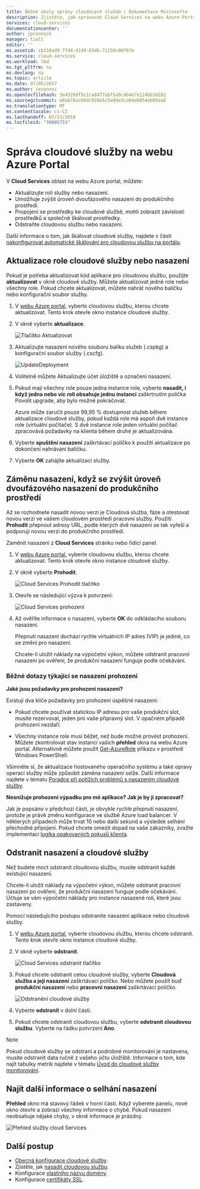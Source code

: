 ```yaml
---
title: Běžné úkoly správy cloudových služeb | Dokumentace Microsoftu
description: Zjistěte, jak spravovat Cloud Services na webu Azure Portal. Tyto příklady pomocí webu Azure portal.
services: cloud-services
documentationcenter: ''
author: jpconnock
manager: timlt
editor: ''
ms.assetid: cb218ad9-77d4-4149-83db-71159c00767e
ms.service: cloud-services
ms.workload: tbd
ms.tgt_pltfrm: na
ms.devlang: na
ms.topic: article
ms.date: 07/05/2017
ms.author: jeconnoc
ms.openlocfilehash: 3e4520df5c1ca8477abf5a9c4b4e7e124bb38282
ms.sourcegitcommit: e0a678acb0dc928e5c5edde3ca04e6854eb05ea6
ms.translationtype: MT
ms.contentlocale: cs-CZ
ms.lasthandoff: 07/13/2018
ms.locfileid: "39005753"
---
```

# <a name="manage-cloud-services-in-the-azure-portal"></a>Správa cloudové služby na webu Azure Portal
V **Cloud Services** oblast na webu Azure portal, můžete:

* Aktualizujte roli služby nebo nasazení.
* Umožňuje zvýšit úroveň dvoufázového nasazení do produkčního prostředí.
* Propojení se prostředky ke cloudové službě, mohli zobrazit závislosti prostředků a společně škálovat prostředky.
* Odstraňte cloudovou službu nebo nasazení.

Další informace o tom, jak škálovat cloudové služby, najdete v části [nakonfigurovat automatické škálování pro cloudovou službu na portálu](cloud-services-how-to-scale-portal.md).

## <a name="update-a-cloud-service-role-or-deployment"></a>Aktualizace role cloudové služby nebo nasazení
Pokud je potřeba aktualizovat kód aplikace pro cloudovou službu, použijte **aktualizovat** v okně cloudové služby. Můžete aktualizovat jedné role nebo všechny role. Pokud chcete aktualizovat, můžete nahrát nového balíčku nebo konfigurační soubor služby.

1. V [webu Azure portal][Azure portal], vyberte cloudovou službu, kterou chcete aktualizovat. Tento krok otevře okno instance cloudové služby.

2. V okně vyberte **aktualizace**.

    ![Tlačítko Aktualizovat](./media/cloud-services-how-to-manage-portal/update-button.png)

3. Aktualizujte nasazení nového souboru balíku služeb (.cspkg) a konfigurační soubor služby (.cscfg).

    ![UpdateDeployment](./media/cloud-services-how-to-manage-portal/update-blade.png)

4. Volitelně můžete Aktualizujte účet úložiště a označení nasazení.

5. Pokud mají všechny role pouze jedna instance role, vyberte **nasadit, i když jedna nebo víc rolí obsahuje jednu instanci** zaškrtnutím políčka Povolit upgrade, aby bylo možné pokračovat.

    Azure může zaručit pouze 99,95 % dostupnost služeb během aktualizace cloudové služby, pokud každá role má aspoň dvě instance role (virtuální počítače). S dvě instance role jeden virtuální počítač zpracovává požadavky na klienta během druhé je aktualizována.

6. Vyberte **spuštění nasazení** zaškrtávací políčko k použití aktualizace po dokončení nahrávání balíčku.

7. Vyberte **OK** zahájíte aktualizaci služby.

## <a name="swap-deployments-to-promote-a-staged-deployment-to-production"></a>Záměnu nasazení, když se zvýšit úroveň dvoufázového nasazení do produkčního prostředí
Až se rozhodnete nasadit novou verzi je Cloudová služba, fáze a otestovat novou verzi ve vašem cloudovém prostředí pracovní služby. Použití **Prohodit** přepnout adresy URL, podle kterých dvě nasazení se tak vyřeší a podporují novou verzi do produkčního prostředí.

Zaměnit nasazení z **Cloud Services** stránku nebo řídicí panel.

1. V [webu Azure portal][Azure portal], vyberte cloudovou službu, kterou chcete aktualizovat. Tento krok otevře okno instance cloudové služby.

2. V okně vyberte **Prohodit**.

    ![Cloud Services Prohodit tlačítko](./media/cloud-services-how-to-manage-portal/swap-button.png)

3. Otevře se následující výzva k potvrzení:

    ![Cloud Services prohození](./media/cloud-services-how-to-manage-portal/swap-prompt.png)

4. Až ověříte informace o nasazení, vyberte **OK** do odkládacího souboru nasazení.

    Přepnutí nasazení dochází rychle virtuálních IP adres (VIP) je jediné, co se změní pro nasazení.

    Chcete-li uložit náklady na výpočetní výkon, můžete odstranit pracovní nasazení po ověření, že produkční nasazení funguje podle očekávání.

### <a name="common-questions-about-swapping-deployments"></a>Běžné dotazy týkající se nasazení prohození

**Jaké jsou požadavky pro prohození nasazení?**

Existují dva klíče požadavky pro prohození úspěšné nasazení:

- Pokud chcete používat statickou IP adresu pro vaše produkční slot, musíte rezervovat, jeden pro vaše přípravný slot. V opačném případě prohození nezdaří.

- Všechny instance role musí běžet, než bude možné provést prohození. Můžete zkontrolovat stav instancí vašich **přehled** okna na webu Azure portal. Alternativně můžete použít [Get-AzureRole](/powershell/module/azure/get-azurerole?view=azuresmps-3.7.0) příkazu v prostředí Windows PowerShell.

Všimněte si, že aktualizace hostovaného operačního systému a také opravy operací služby může způsobit záměna nasazení selže. Další informace najdete v tématu [Poradce při potížích problémů s nasazením cloudové služby](cloud-services-troubleshoot-deployment-problems.md).

**Nesnižuje prohození výpadku pro mé aplikace? Jak je by ji zpracovat?**

Jak je popsáno v předchozí části, je obvykle rychlé přepnutí nasazení, protože je právě změnu konfigurace ve službě Azure load balancer. V některých případech může trvat 10 nebo další sekund a výsledek selhání přechodné připojení. Pokud chcete omezit dopad na vaše zákazníky, zvažte implementaci [logika opakovaných pokusů klienta](../best-practices-retry-general.md).

## <a name="delete-deployments-and-a-cloud-service"></a>Odstranit nasazení a cloudové služby
Než budete moct odstranit cloudovou službu, musíte odstranit každé existující nasazení.

Chcete-li uložit náklady na výpočetní výkon, můžete odstranit pracovní nasazení po ověření, že produkční nasazení funguje podle očekávání. Účtuje se vám výpočetní náklady pro instance nasazené rolí, které jsou zastaveny.

Pomocí následujícího postupu odstraníte nasazení aplikace nebo cloudové služby.

1. V [webu Azure portal][Azure portal], vyberte cloudovou službu, kterou chcete odstranit. Tento krok otevře okno instance cloudové služby.

2. V okně vyberte **odstranit**.

    ![Cloud Services odstranit tlačítko](./media/cloud-services-how-to-manage-portal/delete-button.png)

3. Pokud chcete odstranit celou cloudové služby, vyberte **Cloudová služba a její nasazení** zaškrtávací políčko. Nebo můžete použít buď **produkční nasazení** nebo **pracovní nasazení** zaškrtávací políčko.

    ![Odstranění cloudové služby](./media/cloud-services-how-to-manage-portal/delete-blade.png)

4. Vyberte **odstranit** v dolní části.

5. Pokud chcete odstranit cloudovou službu, vyberte **odstranit cloudovou službu**. Vyberte na řádku potvrzení **Ano**.

> [!NOTE]
> Pokud cloudové služby se odstraní a podrobné monitorování je nastavena, musíte odstranit data ručně z vašeho účtu úložiště. Informace o tom, kde najít tabulky metrik najdete v tématu [Úvod do cloudové služby monitorování](cloud-services-how-to-monitor.md).


## <a name="find-more-information-about-failed-deployments"></a>Najít další informace o selhání nasazení
**Přehled** okno má stavový řádek v horní části. Když vyberete panelu, nové okno otevře a zobrazí všechny informace o chybě. Pokud nasazení neobsahuje nějaké chyby, v okně informace je prázdný.

![Přehled služby cloud Services](./media/cloud-services-how-to-manage-portal/status-info.png)



[Azure portal]: https://portal.azure.com

## <a name="next-steps"></a>Další postup
* [Obecná konfigurace cloudové služby](cloud-services-how-to-configure-portal.md).
* Zjistěte, jak [nasadit cloudovou službu](cloud-services-how-to-create-deploy-portal.md).
* Konfigurace [vlastního názvu domény](cloud-services-custom-domain-name-portal.md).
* Konfigurace [certifikáty SSL](cloud-services-configure-ssl-certificate-portal.md).

